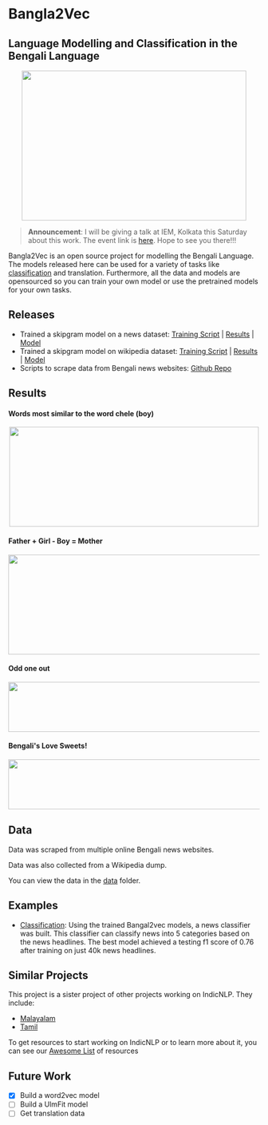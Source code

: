 # Bangla2Vec
Language Modelling and Classification in the Bengali Language
---
<p align="center">
<img src="https://github.com/soham96/Bangla2Vec/blob/master/img/bangla2vec.png" width="450" height="300" />
</p>

> **Announcement**: I will be giving a talk at IEM, Kolkata this Saturday about this work. The event link is [here](https://www.facebook.com/events/576345839499623/permalink/577270706073803/). Hope to see you there!!!

Bangla2Vec is an open source project for modelling the Bengali Language. The models released here can be used for a variety of tasks like [classification](https://github.com/soham96/Bengali_news_classifier) and translation. Furthermore, all the data and models are opensourced so you can train your own model or use the pretrained models for your own tasks.

## Releases

- Trained a skipgram model on a news dataset: [Training Script](news_vector_training.ipynb) | [Results](test_word2vec.ipynb) | [Model](https://drive.google.com/file/d/1X08NlbfZncP-h-aWHeDpL1OS39QxkcpP/view?usp=sharing)
- Trained a skipgram model on wikipedia dataset: [Training Script](wikipedia_embeddings.ipynb) | [Results](wikipedia_embeddings.ipynb) | [Model](https://drive.google.com/file/d/1EzKo9jcF1Q-8qBQotJj_z2CdAJXepPtO/view?usp=sharing)
- Scripts to scrape data from Bengali news websites: [Github Repo](https://github.com/soham96/bengali_news_crawler)

## Results

#### Words most similar to the word chele (boy)
<p align="center">
<img src="https://github.com/soham96/Bangla2Vec/blob/master/img/most_similar.png" width="500" height="200" />
</p>

#### Father + Girl - Boy = Mother
<p align="center">
<img src="https://github.com/soham96/Bangla2Vec/blob/master/img/father_mother.png" width="600" height="200" />
</p>

#### Odd one out
<p align="center">
<img src="https://github.com/soham96/Bangla2Vec/blob/master/img/odd_one_out.png" width="700" height="100" />
</p>

#### Bengali's Love Sweets!
<p align="center">
<img src="https://github.com/soham96/Bangla2Vec/blob/master/img/bengali_sweet.png" width="700" height="100" />
</p>

## Data

Data was scraped from multiple online Bengali news websites.

Data was also collected from a Wikipedia dump.

You can view the data in the [data](data) folder.

## Examples

- [Classification](https://github.com/soham96/bengali_news_crawler): Using the trained Bangal2vec models, a news classifier was built. This classifier can classify news into 5 categories based on the news headlines. The best model achieved a testing f1 score of 0.76 after training on just 40k news headlines.

## Similar Projects

This project is a sister project of other projects working on IndicNLP. They include:
- [Malayalam](https://github.com/adamshamsudeen/Vaaku2Vec)
- [Tamil](https://github.com/vanangamudi/tamil-news-classification/tree/master/anikattu)

To get resources to start working on IndicNLP or to learn more about it, you can see our [Awesome List](https://github.com/vanangamudi/awesome-resources-for-indic-nlp) of resources

## Future Work
- [x] Build a word2vec model
- [ ] Build a UlmFit model
- [ ] Get translation data
